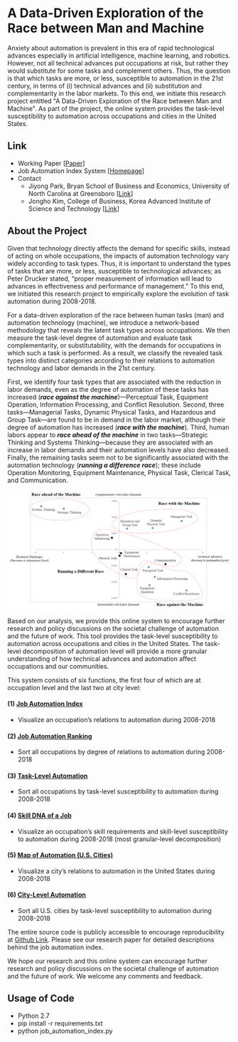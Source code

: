 # A Data-Driven Exploration of the Race between Man and Machine
Anxiety about automation is prevalent in this era of rapid technological advances especially in artificial intelligence, machine learning, and robotics. However, not all technical advances put occupations at risk, but rather they would substitute for some tasks and complement others. Thus, the question is that which tasks are more, or less, susceptible to automation in the 21st century, in terms of (i) technical advances and (ii) substitution and complementarity in the labor markets. To this end, we initiate this research project entitled "A Data-Driven Exploration of the Race between Man and Machine". As part of the project, the online system provides the task-level susceptibility to automation across occupations and cities in the United States.

## Link
- Working Paper [[Paper]()]
- Job Automation Index System [[Homepage](http://www.jobautomationindex.com/)]
- Contact
    - Jiyong Park, Bryan School of Business and Economics, University of North Carolina at Greensboro [[Link](http://jiyong-park.github.io/)]
    - Jongho Kim, College of Business, Korea Advanced Institute of Science and Technology [[Link](http://jonghkim.github.io/)]

## About the Project
Given that technology directly affects the demand for specific skills, instead of acting on whole occupations, the impacts of automation technology vary widely according to task types. Thus, it is important to understand the types of tasks that are more, or less, susceptible to technological advances; as Peter Drucker stated, “proper measurement of information will lead to advances in effectiveness and performance of management.” To this end, we initiated this research project to empirically explore the evolution of task automation during 2008-2018.

For a data-driven exploration of the race between human tasks (man) and automation technology (machine), we introduce a network-based methodology that reveals the latent task types across occupations. We then measure the task-level degree of automation and evaluate task complementarity, or substitutability, with the demands for occupations in which such a task is performed. As a result, we classify the revealed task types into distinct categories according to their relations to automation technology and labor demands in the 21st century. 

First, we identify four task types that are associated with the reduction in labor demands, even as the degree of automation of these tasks has increased (***race against the machine***)—Perceptual Task, Equipment Operation, Information Processing, and Conflict Resolution. Second, three tasks—Managerial Tasks, Dynamic Physical Tasks, and Hazardous and Group Task—are found to be in demand in the labor market, although their degree of automation has increased (***race with the machine***). Third, human labors appear to ***race ahead of the machine*** in two tasks—Strategic Thinking and Systems Thinking—because they are associated with an increase in labor demands and their automation levels have also decreased. Finally, the remaining tasks seem not to be significantly associated with the automation technology (***running a difference race***); these include Operation Monitoring, Equipment Maintenance, Physical Task, Clerical Task, and Communication.

![task_taxanomy](img/task_taxanomy_v2.png)

Based on our analysis, we provide this online system to encourage further research and policy discussions on the societal challenge of automation and the future of work. This tool provides the task-level susceptibility to automation across occupations and cities in the United States. The task-level decomposition of automation level will provide a more granular understanding of how technical advances and automation affect occupations and our communities.

This system consists of six functions, the first four of which are at occupation level and the last two at city level:

#### (1) [Job Automation Index](http://www.jobautomationindex.com/automation_index/)
  - Visualize an occupation’s relations to automation during 2008-2018
#### (2) [Job Automation Ranking](http://www.jobautomationindex.com/automation_ranking/)
  - Sort all occupations by degree of relations to automation during 2008-2018
#### (3) [Task-Level Automation](http://www.jobautomationindex.com/task_level_automation/)
  - Sort all occupations by task-level susceptibility to automation during 2008-2018
#### (4) [Skill DNA of a Job](http://www.jobautomationindex.com/skill_map/)
  - Visualize an occupation’s skill requirements and skill-level susceptibility to automation during 2008-2018 (most granular-level decomposition)
#### (5) [Map of Automation (U.S. Cities)](http://www.jobautomationindex.com/map_automation/)
  - Visualize a city’s relations to automation in the United States during 2008-2018
#### (6) [City-Level Automation](http://www.jobautomationindex.com/city_level_automation/)
  - Sort all U.S. cities by task-level susceptibility to automation during 2008-2018

The entire source code is publicly accessible to encourage reproducibility at [Github Link](https://github.com/jonghkim/job-automation-index). Please see our research paper for detailed descriptions behind the job automation index.

We hope our research and this online system can encourage further research and policy discussions on the societal challenge of automation and the future of work. We welcome any comments and feedback.

## Usage of Code
- Python 2.7
- pip install -r requirements.txt
- python job_automation_index.py
